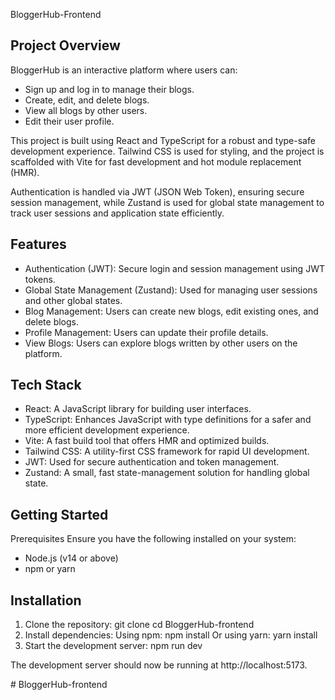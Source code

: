 BloggerHub-Frontend

Project Overview
----------------
BloggerHub is an interactive platform where users can:
 * Sign up and log in to manage their blogs.
 * Create, edit, and delete blogs.
 * View all blogs by other users.
 * Edit their user profile.

This project is built using React and TypeScript for a robust and type-safe development experience. Tailwind CSS is used for styling, and the project is scaffolded with Vite for fast development and hot module replacement (HMR).

Authentication is handled via JWT (JSON Web Token), ensuring secure session management, while Zustand is used for global state management to track user sessions and application state efficiently.

Features
--------
 * Authentication (JWT): Secure login and session management using JWT tokens.
 * Global State Management (Zustand): Used for managing user sessions and other global states.
 * Blog Management: Users can create new blogs, edit existing ones, and delete blogs.
 * Profile Management: Users can update their profile details.
 * View Blogs: Users can explore blogs written by other users on the platform.
   
Tech Stack
----------
 * React: A JavaScript library for building user interfaces.
 * TypeScript: Enhances JavaScript with type definitions for a safer and more efficient development experience.
 * Vite: A fast build tool that offers HMR and optimized builds.
 * Tailwind CSS: A utility-first CSS framework for rapid UI development.
 * JWT: Used for secure authentication and token management.
 * Zustand: A small, fast state-management solution for handling global state.
   
Getting Started
---------------
Prerequisites
Ensure you have the following installed on your system:
 * Node.js (v14 or above)
 * npm or yarn

Installation
------------
 1. Clone the repository:
    git clone
    cd BloggerHub-frontend
 2. Install dependencies:
    Using npm: npm install
    Or using yarn: yarn install
 3. Start the development server:
    npm run dev

The development server should now be running at http://localhost:5173.
  
#   B l o g g e r H u b - f r o n t e n d 
 
 
